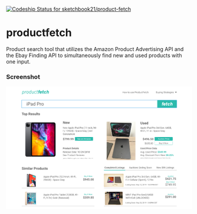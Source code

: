 [![Codeship Status for sketchbook21/product-fetch](https://app.codeship.com/projects/bddd31c0-572a-0137-2fd5-1a9663bf0318/status?branch=master)](https://app.codeship.com/projects/341646)

# productfetch

Product search tool that utilizes the Amazon Product Advertising API and the Ebay Finding API to simultaneously find new and used products with one input.

### Screenshot

![](images/screenshot1.png)
